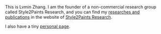 This is Lvmin Zhang. I am the founder of a non-commercial research group called Style2Paints Research, and you can find my [researches and publications](https://lllyasviel.github.io/Style2PaintsResearch#research) in the website of [Style2Paints Research](https://lllyasviel.github.io/Style2PaintsResearch).

I also have a tiny [personal page](https://lllyasviel.github.io/Style2PaintsResearch/lvmin).
